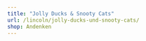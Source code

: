 ```yaml
---
title: "Jolly Ducks & Snooty Cats"
url: /lincoln/jolly-ducks-und-snooty-cats/
shop: Andenken
---
```

